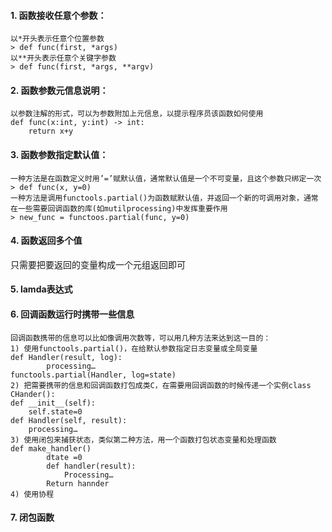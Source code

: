 #### 1. 函数接收任意个参数：
    以*开头表示任意个位置参数
    > def func(first, *args)
    以**开头表示任意个关键字参数
    > def func(first, *args, **argv)
#### 2. 函数参数元信息说明：
    以参数注解的形式，可以为参数附加上元信息，以提示程序员该函数如何使用
    def func(x:int, y:int) -> int:
        return x+y
#### 3. 函数参数指定默认值：
    一种方法是在函数定义时用’=’赋默认值，通常默认值是一个不可变量，且这个参数只绑定一次
    > def func(x, y=0)
    一种方法是调用functools.partial()为函数赋默认值，并返回一个新的可调用对象，通常在一些需要回调函数的库(如mutilprocessing)中发挥重要作用
	> new_func = functoos.partial(func, y=0)
#### 4. 函数返回多个值
只需要把要返回的变量构成一个元组返回即可
#### 5. lamda表达式
#### 6. 回调函数运行时携带一些信息
    回调函数携带的信息可以比如像调用次数等，可以用几种方法来达到这一目的：
    1) 使用functools.partial()，在给默认参数指定日志变量或全局变量
    def Handler(result, log):
            processing…
    functools.partial(Handler, log=state)
    2) 把需要携带的信息和回调函数打包成类C，在需要用回调函数的时候传递一个实例class CHander():
    def __init__(self):
        self.state=0
    def Handler(self, result):
        processing…
    3) 使用闭包来捕获状态，类似第二种方法，用一个函数打包状态变量和处理函数
    def make_handler()
            dtate =0
            def handler(result):
                Processing…
            Return hannder
    4) 使用协程
#### 7. 闭包函数